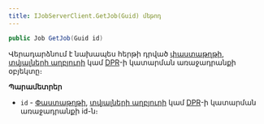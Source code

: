 ```yaml
---
title: IJobServerClient.GetJob(Guid) մեթոդ  
---
```


```c#
public Job GetJob(Guid id)
```

Վերադարձնում է նախապես հերթի դրված [փաստաթղթի](../../definitions/document.md), [տվյալների աղբյուրի](../../definitions/ds.md) կամ [DPR](../../definitions/dpr.md)-ի կատարման առաջադրանքի օբյեկտը։

**Պարամետրեր**

* `id` - [Փաստաթղթի](../../definitions/document.md), [տվյալների աղբյուրի](../../definitions/ds.md) կամ [DPR](../../definitions/dpr.md)-ի կատարման առաջադրանքի id-ն։
